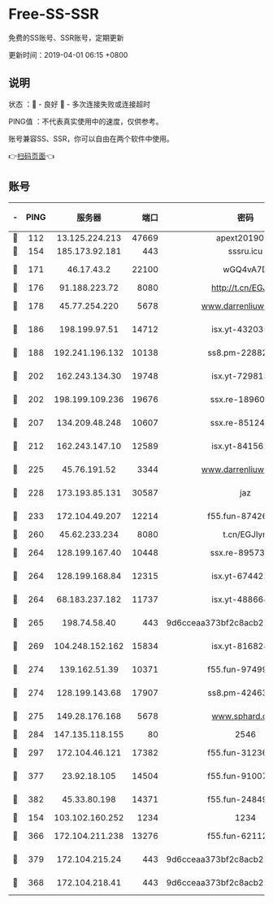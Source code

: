 # Free-SS-SSR

免费的SS账号、SSR账号，定期更新

更新时间：2019-04-01 06:15 +0800

## 说明

状态     ：🙂 - 良好 🙁 - 多次连接失败或连接超时

PING值   ：不代表真实使用中的速度，仅供参考。

账号兼容SS、SSR，你可以自由在两个软件中使用。

👉[扫码页面](https://liesauer.github.io/Free-SS-SSR/)👈

## 账号

|-|PING|服务器|端口|密码|加密方式|区域|
|:----:|:----:|:-----:|-----:|:----:|:----:|:----:|
|🙂|112|13.125.224.213|47669|apext2019001|chacha20|KR|
|🙂|154|185.173.92.181|443|sssru.icu|rc4-md5|RU|
|🙂|171|46.17.43.2|22100|wGQ4vA7D|aes-256-gcm|RU|
|🙂|176|91.188.223.72|8080|http://t.cn/EGJIyrl|rc4-md5|RU|
|🙂|178|45.77.254.220|5678|www.darrenliuwei.com|aes-256-cfb|SG|
|🙂|186|198.199.97.51|14712|isx.yt-43203558|aes-256-cfb|US|
|🙂|188|192.241.196.132|10138|ss8.pm-22882604|aes-256-cfb|US|
|🙂|202|162.243.134.30|19748|isx.yt-72981340|aes-256-cfb|US|
|🙂|202|198.199.109.236|19676|ssx.re-18960694|aes-256-cfb|US|
|🙂|207|134.209.48.248|10607|ssx.re-85124094|aes-256-cfb|US|
|🙂|212|162.243.147.10|12589|isx.yt-84156264|aes-256-cfb|US|
|🙂|225|45.76.191.52|3344|www.darrenliuwei.com|aes-256-cfb|JP|
|🙂|228|173.193.85.131|30587|jaz|aes-256-cfb|US|
|🙂|233|172.104.49.207|12214|f55.fun-87426879|aes-256-cfb|SG|
|🙂|260|45.62.233.234|8080|t.cn/EGJIyrl|rc4-md5|CA|
|🙂|264|128.199.167.40|10448|ssx.re-89573938|aes-256-cfb|SG|
|🙂|264|128.199.168.84|12315|isx.yt-67442240|aes-256-cfb|SG|
|🙂|264|68.183.237.182|11737|isx.yt-48866493|aes-256-cfb|SG|
|🙂|265|198.74.58.40|443|9d6cceaa373bf2c8acb22e60b6a58be6|aes-256-cfb|US|
|🙂|269|104.248.152.162|15834|isx.yt-81682851|aes-256-cfb|SG|
|🙂|274|139.162.51.39|10371|f55.fun-97499168|aes-256-cfb|SG|
|🙂|274|128.199.143.68|17907|ss8.pm-42463996|aes-256-cfb|SG|
|🙂|275|149.28.176.168|5678|www.sphard.com|aes-256-cfb|AU|
|🙂|284|147.135.118.155|80|2546|chacha20|US|
|🙂|297|172.104.46.121|17382|f55.fun-31236609|aes-256-cfb|SG|
|🙂|377|23.92.18.105|14504|f55.fun-91007249|aes-256-cfb|US|
|🙂|382|45.33.80.198|14371|f55.fun-24849539|aes-256-cfb|US|
|🙂|154|103.102.160.252|1234|1234|rc4-md5|JP|
|🙂|366|172.104.211.238|13276|f55.fun-62112830|aes-256-cfb|US|
|🙂|379|172.104.215.24|443|9d6cceaa373bf2c8acb22e60b6a58be6|aes-256-cfb|US|
|🙁|368|172.104.218.41|443|9d6cceaa373bf2c8acb22e60b6a58be6|aes-256-cfb|US|
